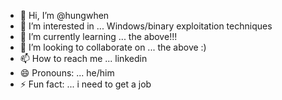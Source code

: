 - 👋 Hi, I’m @hungwhen
- 👀 I’m interested in ... Windows/binary exploitation techniques 
- 🌱 I’m currently learning ... the above!!!
- 💞️ I’m looking to collaborate on ... the above :)
- 📫 How to reach me ... linkedin
- 😄 Pronouns: ... he/him
- ⚡ Fun fact: ... i need to get a job

<!---
hungwhen/hungwhen is a ✨ special ✨ repository because its `README.md` (this file) appears on your GitHub profile.
You can click the Preview link to take a look at your changes.
--->
